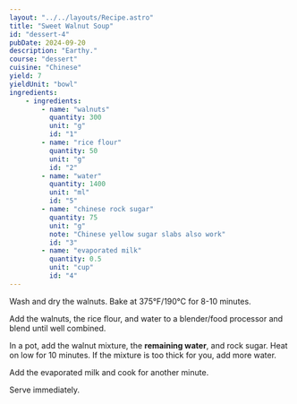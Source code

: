 ```yaml
---
layout: "../../layouts/Recipe.astro"
title: "Sweet Walnut Soup"
id: "dessert-4"
pubDate: 2024-09-20
description: "Earthy."
course: "dessert"
cuisine: "Chinese"
yield: 7
yieldUnit: "bowl"
ingredients:
    - ingredients:
        - name: "walnuts"
          quantity: 300
          unit: "g"
          id: "1"
        - name: "rice flour"
          quantity: 50
          unit: "g"
          id: "2"
        - name: "water"
          quantity: 1400
          unit: "ml"
          id: "5"
        - name: "chinese rock sugar"
          quantity: 75
          unit: "g"
          note: "Chinese yellow sugar slabs also work"
          id: "3"
        - name: "evaporated milk"
          quantity: 0.5
          unit: "cup"
          id: "4"
---
```

Wash and dry the <span class="ingredient" data-id="1">walnuts</span>. Bake at 375°F/190°C for 8-10 minutes.

Add the walnuts, the <span class="ingredient" data-id="2">rice flour</span>, and <span class="ingredient" data-id="5" data-proportion="0.5">water</span> to a blender/food processor and blend until well combined.

In a pot, add the walnut mixture, the **remaining <span class="ingredient" data-id="5" data-proportion="0.5">water</span>**, and <span class="ingredient" data-id="3">rock sugar</span>. Heat on low for 10 minutes. If the mixture is too thick for you, add more water.

Add the <span class="ingredient" data-id="4">evaporated milk</span> and cook for another minute.

Serve immediately.